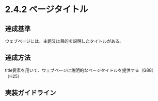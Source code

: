 # 2.4.2 ページタイトル

## 達成基準
ウェブページには、主題又は目的を説明したタイトルがある。
## 達成方法
title要素を用いて、ウェブページに説明的なページタイトルを提供する（G88）（H25）
## 実装ガイドライン